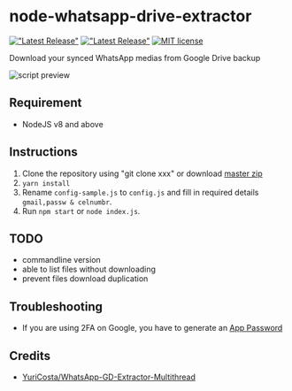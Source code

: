 # node-whatsapp-drive-extractor

[!["Latest Release"](https://img.shields.io/github/release/ShaunLWM/node-whatsapp-drive-extractor.svg)](https://github.com/ShaunLWM/node-whatsapp-drive-extractor/releases/latest)
[!["Latest Release"](https://img.shields.io/npm/v/node-whatsapp-drive-extractor.svg)](https://github.com/ShaunLWM/node-whatsapp-drive-extractor/releases/latest)
[![MIT license](https://img.shields.io/badge/license-MIT-green.svg)](https://github.com/ShaunLWM/node-whatsapp-drive-extractor/blob/master/LICENSE)

Download your synced WhatsApp medias from Google Drive backup

![script preview](https://i.imgur.com/KTnTeji.png)

## Requirement
- NodeJS v8 and above

## Instructions
1. Clone the repository using "git clone xxx" or download  [master zip](https://github.com/ShaunLWM/node-whatsapp-drive-extractor/archive/master.zip)
2.  `yarn install`
3. Rename `config-sample.js` to `config.js` and fill in required details `gmail,passw & celnumbr`.
4. Run `npm start` or `node index.js`.

## TODO
- commandline version
- able to list files without downloading
- prevent files download duplication

## Troubleshooting
- If you are using 2FA on Google, you have to generate an [App Password](https://support.google.com/accounts/answer/185833?hl=en)

## Credits
- [YuriCosta/WhatsApp-GD-Extractor-Multithread](https://github.com/YuriCosta/WhatsApp-GD-Extractor-Multithread)